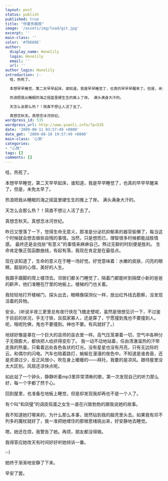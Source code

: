 ```yaml
---
layout: post
status: publish
published: true
title: "仲夏失眠夜"
image: '/assets/img/load/git.jpg'
excerpt: ''
main-class: ''
color: '#7D669E'
author:
  display_name: Honolily
  login: Honolily
  email: ''
  url: ''
author_login: Honolily
introduction: |-
  哇，热死了。

  本想早早睡觉，第二天早早起床，谁知道，我是早早睡觉了，也真的早早早醒来了。但是，未免太早了。

  热浪把我从睡眠的海之摇篮里硬生生的推上了岸。 满头满身大汗的。

  天怎么会那么热？！简直不想让人活了去了。

  真想念秋天。真想念冰河世纪。
wordpress_id: 535
wordpress_url: http://www.yuanli.info/?p=535
date: '2009-08-11 03:57:49 +0800'
date_gmt: '2009-08-10 19:57:49 +0800'
main-class: '心旅'
categories:
- "心旅"
tags: []
comments: []
---
```

哇，热死了。

本想早早睡觉，第二天早早起床，谁知道，我是早早睡觉了，也真的早早早醒来了。但是，未免太早了。

热浪把我从睡眠的海之摇篮里硬生生的推上了岸。 满头满身大汗的。

天怎么会那么热？！简直不想让人活了去了。

真想念秋天。真想念冰河世纪。

昨日又堕落了一下，觉得生命无意义，那准是分泌抗抑郁素的器官偷懒了，每当这个时候就会想去做些自残的事情。当然，只是想而已，理智很多时候都能战胜情感。 最终还是会找些&ldquo;有意义&rdquo;的事情来麻痹自己。熬过无聊的时刻便是胜利。 生命肯定像正弦函数曲线，有起有落，我现在肯定是在最低点。

现在该知道了，生命的意义在于睡一场好觉。好觉意味着：水嫩的皮肤，闪亮的眼睛，靓丽的心情，美好的人生。

我蹑手蹑脚的爬上楼顶去。邻居们都关门睡觉了，隔着门都能听到隔壁小新的爸爸的鼾声，他们准睡在厅里的地板上。楼梯的门也关着。

我轻轻地打开楼梯门，探头出去，眼睛像探测仪一样，放出红外线去勘察，没发现活着的异物。

安全。（听说半夜三更里总有夜行侠在飞檐走壁呢，虽然是很想见识一下，不过鉴于目前的状况，手无寸铁，且孤家寡人，还是算了，宁愿撞到鬼也不要撞到人。呃，哦呢陀佛，鬼也不要撞到。神也不要。有风就好了。）

地球好像是罩在一个巨大的巫师的巫衣里一样。高气压笼罩着一切，空气中各种分子无限膨大，都快把人给挤得变形了。 我一动不动地站着，任由清澈温热的汗带走我的热量。只看着远处各色各状的灯光。没有星星也没有月亮，只有无边际的云，和偶尔的闪电。汽车也陪着路灯，蜿蜒在漫漫的夜色中。不知道是谁吝啬，还是资源过少，反正风很小，吹在身上暖暖的&mdash;&mdash;拜托，我要的是凉风。跟待屋里没太大区别。风扇还凉快点呢。

如此站了一个钟头，静静听着mp3里异常清晰的歌，第一次发现自己的听力那么好，每一个字都了然于心。

回到屋里，也准备在地板上睡觉，但是却发现我却再也不是一个人了。

有个叫&ldquo;和凤璧&rdquo;的调皮捣蛋之女生一直在兴致勃勃的跟我说她的故事。

我不知道她打哪来的，为什么那么本事，居然钻到我的脑壳里头去。如果我有邓不列多的魔杖就好了，我一准把她缠住的那根思绪挑出来，好安静地去睡觉。

嗯，她还在烦，我警告了她。再烦，朋友都没得做。

我得答应她改天有时间好好听她倾诉一番。

:-)

她终于渐渐地安静了下来。

早安了罢。

